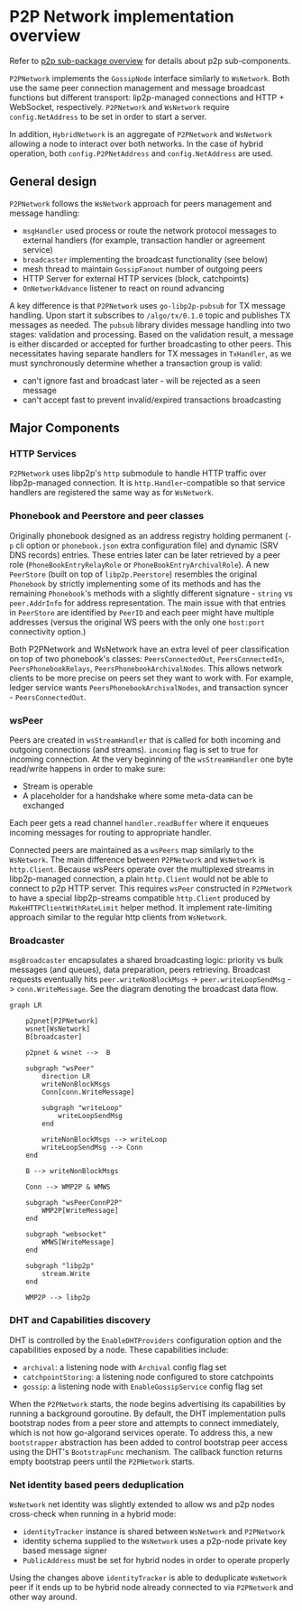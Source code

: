 # P2P Network implementation overview

Refer to [p2p sub-package overview](./p2p/README.md) for details about p2p sub-components.

`P2PNetwork` implements the `GossipNode` interface similarly to `WsNetwork`. Both use
the same peer connection management and message broadcast functions but different
transport: lip2p-managed connections and HTTP + WebSocket, respectively.
`P2PNetwork` and `WsNetwork` require `config.NetAddress` to be set in order to start a server.

In addition, `HybridNetwork` is an aggregate of `P2PNetwork` and `WsNetwork` allowing a node
to interact over both networks. In the case of hybrid operation, both `config.P2PNetAddress` and
`config.NetAddress` are used.

## General design

`P2PNetwork` follows the `WsNetwork` approach for peers management and message handling:
  - `msgHandler` used process or route the network protocol messages to external handlers
  (for example, transaction handler or agreement service)
  - `broadcaster` implementing the broadcast functionality (see below)
  - mesh thread to maintain `GossipFanout` number of outgoing peers
  - HTTP Server for external HTTP services (block, catchpoints)
  - `OnNetworkAdvance` listener to react on round advancing

A key difference is that `P2PNetwork` uses `go-libp2p-pubsub` for TX message handling.
Upon start it subscribes to `/algo/tx/0.1.0` topic and publishes TX messages as needed.
The `pubsub` library divides message handling into two stages: validation and processing. Based on
the validation result, a message is either discarded or accepted for further
broadcasting to other peers. This necessitates having separate handlers for TX messages
in `TxHandler`, as we must synchronously determine whether a transaction group is valid:
  - can't ignore fast and broadcast later - will be rejected as a seen message
  - can't accept fast to prevent invalid/expired transactions broadcasting

## Major Components

### HTTP Services

`P2PNetwork` uses libp2p's `http` submodule to handle HTTP traffic over libp2p-managed connection.
It is `http.Handler`-compatible so that service handlers are registered the same way as for `WsNetwork`.

### Phonebook and Peerstore and peer classes

Originally phonebook designed as an address registry holding permanent (`-p` cli option
or `phonebook.json` extra configuration file) and dynamic (SRV DNS records) entries.
These entries later can be later retrieved by a peer role
(`PhoneBookEntryRelayRole` or `PhoneBookEntryArchivalRole`).
A new `PeerStore` (built on top of `libp2p.Peerstore`) resembles the original `Phonebook`
by strictly implementing some of its methods and has the remaining `Phonebook`'s methods
with a slightly different signature - `string` vs `peer.AddrInfo` for address representation.
The main issue with that entries in `PeerStore` are identified by `PeerID`
and each peer might have multiple addresses (versus the original WS peers with the only one
`host:port` connectivity option.)

Both P2PNetwork and WsNetwork have an extra level of peer classification on top of two phonebook's
classes: `PeersConnectedOut`, `PeersConnectedIn`, `PeersPhonebookRelays`, `PeersPhonebookArchivalNodes`.
This allows network clients to be more precise on peers set they want to work with. For example,
ledger service wants `PeersPhonebookArchivalNodes`, and transaction syncer - `PeersConnectedOut`.


### wsPeer

Peers are created in `wsStreamHandler` that is called for both incoming and outgoing connections
(and streams). `incoming` flag is set to true for incoming connection.
At the very beginning of the `wsStreamHandler` one byte read/write happens in order to make sure:
  - Stream is operable
  - A placeholder for a handshake where some meta-data can be exchanged

Each peer gets a read channel `handler.readBuffer` where it enqueues incoming messages for routing
to appropriate handler.

Connected peers are maintained as a `wsPeers` map similarly to the `WsNetwork`.
The main difference between `P2PNetwork` and `WsNetwork` is `http.Client`. Because wsPeers operate
over the multiplexed streams in libp2p-managed connection, a plain `http.Client` would not be able
to connect to p2p HTTP server. This requires `wsPeer` constructed in `P2PNetwork` to have a special
libp2p-streams compatible `http.Client` produced by `MakeHTTPClientWithRateLimit` helper method.
It implement rate-limiting approach similar to the regular http clients from `WsNetwork`.

### Broadcaster

`msgBroadcaster` encapsulates a shared broadcasting logic: priority vs bulk messages (and queues),
data preparation, peers retrieving. Broadcast requests eventually hits
`peer.writeNonBlockMsgs` -> `peer.writeLoopSendMsg` -> `conn.WriteMessage`.
See the diagram denoting the broadcast data flow.

```mermaid
graph LR

    p2pnet[P2PNetwork]
    wsnet[WsNetwork]
    B[broadcaster]

    p2pnet & wsnet -->  B

    subgraph "wsPeer"
        direction LR
        writeNonBlockMsgs
        Conn[conn.WriteMessage]

        subgraph "writeLoop"
            writeLoopSendMsg
        end

        writeNonBlockMsgs --> writeLoop
        writeLoopSendMsg --> Conn
    end

    B --> writeNonBlockMsgs

    Conn --> WMP2P & WMWS

    subgraph "wsPeerConnP2P"
        WMP2P[WriteMessage]
    end

    subgraph "websocket"
        WMWS[WriteMessage]
    end

    subgraph "libp2p"
        stream.Write
    end

    WMP2P --> libp2p
```

### DHT and Capabilities discovery

DHT is controlled by the `EnableDHTProviders` configuration option and the capabilities
exposed by a node. These capabilities include:
  - `archival`: a listening node with `Archival` config flag set
  - `catchpointStoring`: a listening node configured to store catchpoints
  - `gossip`: a listening node with `EnableGossipService` config flag set

When the `P2PNetwork` starts, the node begins advertising its capabilities by running
a background goroutine. By default, the DHT implementation pulls bootstrap nodes from
a peer store and attempts to connect immediately, which is not how go-algorand services operate.
To address this, a new `bootstrapper` abstraction has been added to control bootstrap peer
access using the DHT's `BootstrapFunc` mechanism. The callback function returns empty bootstrap
peers until the `P2PNetwork` starts.

### Net identity based peers deduplication

`WsNetwork` net identity was slightly extended to allow ws and p2p nodes cross-check
when running in a hybrid mode:
  - `identityTracker` instance is shared between `WsNetwork` and `P2PNetwork`
  - identity schema supplied to the `WsNetwork` uses a p2p-node private key based message signer
  - `PublicAddress` must be set for hybrid nodes in order to operate properly

Using the changes above `identityTracker` is able to deduplicate `WsNetwork` peer if it ends up
to be hybrid node already connected to via `P2PNetwork` and other way around.
